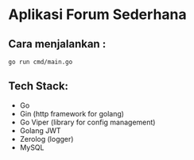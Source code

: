 # Aplikasi Forum Sederhana

## Cara menjalankan :
``go run cmd/main.go``

## Tech Stack:
- Go
- Gin (http framework for golang)
- Go Viper (library for config management)
- Golang JWT
- Zerolog (logger)
- MySQL